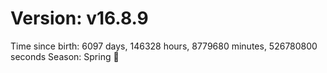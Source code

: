 # Version: v16.8.9
Time since birth: 6097 days, 146328 hours, 8779680 minutes, 526780800 seconds
Season: Spring 🌸
